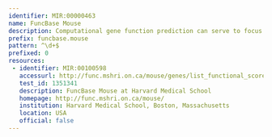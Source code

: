 ```yaml
---
identifier: MIR:00000463
name: FuncBase Mouse
description: Computational gene function prediction can serve to focus experimental resources on high-priority experimental tasks. FuncBase is a web resource for viewing quantitative machine learning-based gene function annotations. Quantitative annotations of genes, including fungal and mammalian genes, with Gene Ontology terms are accompanied by a community feedback system. Evidence underlying function annotations is shown. FuncBase provides links to external resources, and may be accessed directly or via links from species-specific databases. This collection references mouse.
prefix: funcbase.mouse
pattern: ^\d+$
prefixed: 0
resources:
 - identifier: MIR:00100598
   accessurl: http://func.mshri.on.ca/mouse/genes/list_functional_scores/${id}
   test_id: 1351341
   description: FuncBase Mouse at Harvard Medical School
   homepage: http://func.mshri.on.ca/mouse/
   institution: Harvard Medical School, Boston, Massachusetts
   location: USA
   official: false
---
```

